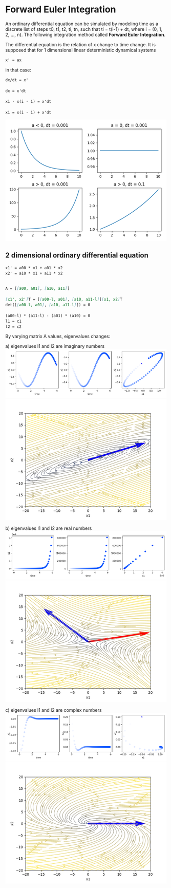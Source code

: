 # Forward Euler Integration

An ordinary differential equation can be simulated by modeling time 
as a discrete list of steps t0, t1, t2, ti, tn, such that ti = t(i-1) + dt, where i = (0, 1, 2, ..., n).
The following integration method called **Forward Euler Integration**.

The differential equation is the relation of x change to time change.
It is supposed that for 1 dimensional linear deterministic dynamical systems

```markdown
x' = ax
```

in that case:

```markdown
dx/dt = x'

dx = x'dt

xi - x(i - 1) = x'dt

xi = x(i - 1) + x'dt
```

![graphics](graphic.png)


## 2 dimensional ordinary differential equation

```markdown
x1' = a00 * x1 + a01 * x2
x2' = a10 * x1 + a11 * x2
```
```markdown

A = [[a00, a01], [a10, a11]]

[x1', x2']T = [[a00-l, a01], [a10, a11-l]][x1, x2]T
det([[a00-l, a01], [a10, a11-l]]) = 0

(a00-l) * (a11-l) - (a01) * (a10) = 0
l1 = c1
l2 = c2
```
By varying matrix A values, eigenvalues changes:

a) eigenvalues l1 and l2 are imaginary numbers
![graphics](2D_dynamical_system_center_stable_plot.png)
![graphics](2D_dynamical_system_center_stable_stream.png)

b) eigenvalues l1 and l2 are real numbers
![graphics](2D_dynamical_system_node_unstable_plot.png)
![graphics](2D_dynamical_system_node_unstable_stream.png)

c) eigenvalues l1 and l2 are complex numbers
![graphics](2D_dynamical_system_spiral_stable_plot.png)
![graphics](2D_dynamical_system_spiral_stable_stream.png)
